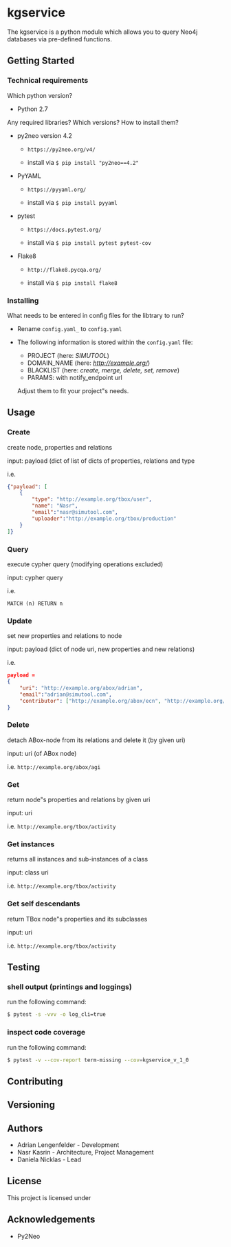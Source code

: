 # kgservice

The kgservice is a python module which allows you to query Neo4j databases via pre-defined functions.

## Getting Started

### Technical requirements
Which python version?

*  Python 2.7

Any required libraries? Which versions? How to install them?

*  py2neo version 4.2

   *  `https://py2neo.org/v4/`

   *  install via `$ pip install "py2neo==4.2"`

*  PyYAML

   *  `https://pyyaml.org/`

   *  install via `$ pip install pyyaml`

*  pytest

   *  `https://docs.pytest.org/`

   *  install via `$ pip install pytest pytest-cov`

*  Flake8

   *  `http://flake8.pycqa.org/`

   *  install via `$ pip install flake8`

### Installing
What needs to be entered in config files for the libtrary to run?

* Rename `config.yaml_` to `config.yaml`
*  The following information is stored within the `config.yaml` file:
   *  PROJECT (here: *SIMUTOOL*)
   *  DOMAIN_NAME (here: *http://example.org/*)
   *  BLACKLIST (here: *create, merge, delete, set, remove*)
   *  PARAMS: with notify_endpoint url

   Adjust them to fit your project"s needs.

## Usage

### Create
create node, properties and relations

input: payload (dict of list of dicts of properties, relations and type

i.e. 
```json
{"payload": [
    {
        "type": "http://example.org/tbox/user", 
        "name": "Nasr", 
        "email":"nasr@simutool.com", 
        "uploader":"http://example.org/tbox/production"
    }
]}
```
### Query
execute cypher query (modifying operations excluded)

input: cypher query

i.e. 
```cypher
MATCH (n) RETURN n
```
### Update
set new properties and relations to node

input: payload (dict of node uri, new properties and new relations)

i.e. 
```json
payload = 
{
    "uri": "http://example.org/abox/adrian", 
    "email":"adrian@simutool.com", 
    "contributor": ["http://example.org/abox/ecn", "http://example.org/abox/oven"]
}
```
### Delete
detach ABox-node from its relations and delete it (by given uri)

input: uri (of ABox node)

i.e. 
``
http://example.org/abox/agi
``
### Get
return node"s properties and relations by given uri

input: uri

i.e. 
``
http://example.org/tbox/activity
``
### Get instances
returns all instances and sub-instances of a class

input: class uri

i.e. 
``
http://example.org/tbox/activity
``
### Get self descendants
return TBox node"s properties and its subclasses

input: uri

i.e. 
``
http://example.org/tbox/activity
``

## Testing

### shell output (printings and loggings)
run the following command:

```bash
$ pytest -s -vvv -o log_cli=true
```

### inspect code coverage
run the following command:

```bash
$ pytest -v --cov-report term-missing --cov=kgservice_v_1_0
```

## Contributing

## Versioning

## Authors

* Adrian Lengenfelder - Development
* Nasr Kasrin - Architecture, Project Management
* Daniela Nicklas - Lead

## License

This project is licensed under

## Acknowledgements

* Py2Neo
